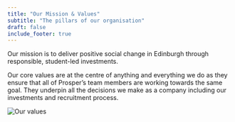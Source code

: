 ```yaml
---
title: "Our Mission & Values"
subtitle: "The pillars of our organisation"
draft: false
include_footer: true
---
```


<!-- Our mission is to deliver positive social change in Edinburgh through responsible, student-led investments. -->

<!-- ![Our mission](/images/mission.png) -->

<div class="mission-holder">
    <div class="mission-image"></div>
    <div class="mission-card">
        <p>Our mission is to deliver positive social change in Edinburgh through responsible, student-led investments.</p>
    </div>
</div>

Our core values are at the centre of anything and everything we do as they ensure that all of Prosper’s team members are working towards the same goal. They underpin all the decisions we make as a company including our investments and recruitment process.

![Our values](/images/values.png)
